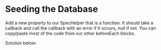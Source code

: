 # Seeding the Database

Add a new property to our SpecHelper that is a function.  It should take a callback and call the callback with an error if it occurs, null if not.  You can copy/paste most of the code from our other beforeEach blocks.

Solution below:
```

```